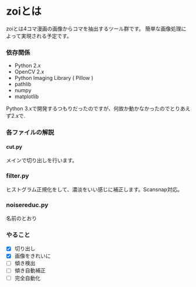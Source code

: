 # zoiとは
zoiとは4コマ漫画の画像からコマを抽出するツール群です。
簡単な画像処理によって実現される予定です。

### 依存関係
* Python 2.x
* OpenCV 2.x
* Python Imaging Library ( Pillow )
* pathlib
* numpy
* matplotlib

Python 3.xで開発するつもりだったのですが、何故か動かなかったのでとりあえず2.xで.

### 各ファイルの解説
#### cut.py
メインで切り出しを行います。  

### filter.py
ヒストグラム正規化をして、濃淡をいい感じに補正します。Scansnap対応。

### noisereduc.py
名前のとおり

### やること
- [x] 切り出し
- [x] 画像をきれいに
- [ ] 傾き検出
- [ ] 傾き自動補正
- [ ] 完全自動化
